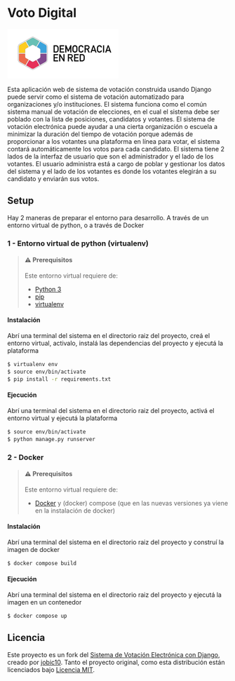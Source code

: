 # Voto Digital

![Header](static/images/der_isologo.png)

Esta aplicación web de sistema de votación construida usando Django puede servir como el sistema de votación automatizado para organizaciones y/o instituciones. El sistema funciona como el común sistema manual de votación de elecciones, en el cual el sistema debe ser poblado con la lista de posiciones, candidatos y votantes. El sistema de votación electrónica puede ayudar a una cierta organización o escuela a minimizar la duración del tiempo de votación porque además de proporcionar a los votantes una plataforma en línea para votar, el sistema contará automáticamente los votos para cada candidato. El sistema tiene 2 lados de la interfaz de usuario que son el administrador y el lado de los votantes. El usuario administra está a cargo de poblar y gestionar los datos del sistema y el lado de los votantes es donde los votantes elegirán a su candidato y enviarán sus votos.


## Setup

Hay 2 maneras de preparar el entorno para desarrollo. A través de un entorno virtual de python, o a través de Docker

### 1 - Entorno virtual de python (virtualenv)

> #### ⚠️ Prerequisitos
> 
> Este entorno virtual requiere de:
> - [Python 3](https://www.python.org/)
> - [pip](https://www.pypi.org/)
> - [virtualenv](https://pypi.org/project/virtualenv/)

#### Instalación

Abrí una terminal del sistema en el directorio raiz del proyecto, creá el entorno virtual, activalo, instalá las dependencias del proyecto y ejecutá la plataforma

```bash
$ virtualenv env
$ source env/bin/activate
$ pip install -r requirements.txt
```

#### Ejecución

Abrí una terminal del sistema en el directorio raiz del proyecto, activá el entorno virtual y ejecutá la plataforma


```bash
$ source env/bin/activate
$ python manage.py runserver
```


### 2 - Docker

> #### ⚠️ Prerequisitos
> 
> Este entorno virtual requiere de:
> - [Docker](https://docs.docker.com/engine/install/_) y (docker) compose (que en las nuevas versiones ya viene en la instalación de docker)

#### Instalación

Abrí una terminal del sistema en el directorio raiz del proyecto y construí la imagen de docker

```bash
$ docker compose build
```

#### Ejecución

Abrí una terminal del sistema en el directorio raiz del proyecto y ejecutá la imagen en un contenedor

```bash
$ docker compose up
```

## Licencia

Este proyecto es un fork del [Sistema de Votación Electrónica con Django](https://github.com/jobic10/e-voting-with-django), creado por [jobic10](https://github.com/jobic10). Tanto el proyecto original, como esta distribución están licenciados bajo [Licencia MIT](./LICENSE).
